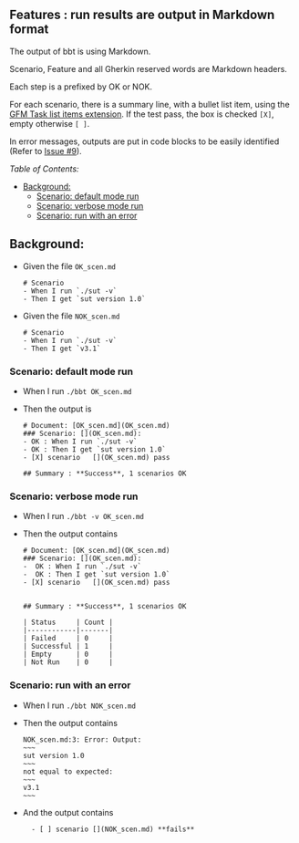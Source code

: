 <!-- omit from toc -->
## Features : run results are output in Markdown format

The output of bbt is using Markdown.  

Scenario, Feature and all Gherkin reserved words are Markdown headers.  

Each step is a prefixed by OK or NOK.  

For each scenario, there is a summary line, with a bullet list item, using the [GFM Task list items extension](https://github.github.com/gfm/#task-list-items-extension-). If the test pass, the box is checked `[X]`, empty otherwise `[ ]`.    

In error messages, outputs are put in code blocks to be easily identified (Refer to [Issue #9](https://github.com/LionelDraghi/bbt/issues/9)).

_Table of Contents:_
- [Background:](#background)
  - [Scenario: default mode run](#scenario-default-mode-run)
  - [Scenario: verbose mode run](#scenario-verbose-mode-run)
  - [Scenario: run with an error](#scenario-run-with-an-error)

## Background:

- Given the file `OK_scen.md`
  ~~~
  # Scenario
  - When I run `./sut -v`
  - Then I get `sut version 1.0`
  ~~~

- Given the file `NOK_scen.md`
  ~~~
  # Scenario
  - When I run `./sut -v`
  - Then I get `v3.1`
  ~~~


### Scenario: default mode run

- When I run `./bbt OK_scen.md`

- Then the output is
  ~~~
  # Document: [OK_scen.md](OK_scen.md)    
  ### Scenario: [](OK_scen.md):   
  - OK : When I run `./sut -v`  
  - OK : Then I get `sut version 1.0`  
  - [X] scenario   [](OK_scen.md) pass    
  
  ## Summary : **Success**, 1 scenarios OK
  ~~~

### Scenario: verbose mode run

- When I run `./bbt -v OK_scen.md`

- Then the output contains
  ~~~
  # Document: [OK_scen.md](OK_scen.md)    
  ### Scenario: [](OK_scen.md):   
  -  OK : When I run `./sut -v`    
  -  OK : Then I get `sut version 1.0`    
  - [X] scenario   [](OK_scen.md) pass    
  
  
  ## Summary : **Success**, 1 scenarios OK  
  
  | Status     | Count |  
  |------------|-------|  
  | Failed     | 0     |  
  | Successful | 1     |  
  | Empty      | 0     |  
  | Not Run    | 0     |  
  ~~~

### Scenario: run with an error

- When I run `./bbt NOK_scen.md`

- Then the output contains
  ```
  NOK_scen.md:3: Error: Output:    
  ~~~  
  sut version 1.0  
  ~~~  
  not equal to expected:    
  ~~~  
  v3.1  
  ~~~    
  ```

- And the output contains
  ```
    - [ ] scenario [](NOK_scen.md) **fails**
  ```

